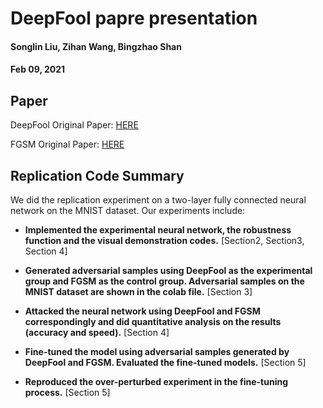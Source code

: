 # DeepFool papre presentation

#### Songlin Liu, Zihan Wang, Bingzhao Shan

#### Feb 09, 2021


## Paper
DeepFool Original Paper:   [HERE](https://arxiv.org/pdf/1511.04599.pdf)

FGSM Original Paper: [HERE](https://arxiv.org/pdf/1412.6572.pdf)

## Replication Code Summary

We did the replication experiment on a two-layer fully connected neural network on the MNIST dataset. Our experiments include:

- **Implemented the experimental neural network, the robustness function and the visual demonstration codes.** [Section2, Section3, Section 4]

- **Generated adversarial samples using DeepFool as the experimental group and FGSM as the control group. Adversarial samples on the MNIST dataset are shown in the colab file.** [Section 3]

- **Attacked the neural network using DeepFool and FGSM correspondingly and did quantitative analysis on the results (accuracy and speed).** [Section 4] 

- **Fine-tuned the model using adversarial samples generated by DeepFool and FGSM. Evaluated the fine-tuned models.** [Section 5]

- **Reproduced the over-perturbed experiment in the fine-tuning process.** [Section 5]
